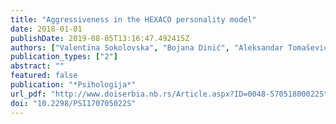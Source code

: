 ```yaml
---
title: "Aggressiveness in the HEXACO personality model"
date: 2018-01-01
publishDate: 2019-08-05T13:16:47.492415Z
authors: ["Valentina Sokolovska", "Bojana Dinić", "Aleksandar Tomašević"]
publication_types: ["2"]
abstract: ""
featured: false
publication: "*Psihologija*"
url_pdf: "http://www.doiserbia.nb.rs/Article.aspx?ID=0048-57051800022S"
doi: "10.2298/PSI170705022S"
---
```


